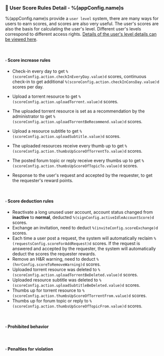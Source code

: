 ### :orange_book: User Score Rules Detail - %(appConfig.name)s

%(appConfig.name)s provide a `user level` system, there are many ways for users to earn scores, and scores are also very useful. The user's scores are also the basis for calculating the user's level. Different user's levels correspond to different access rights. [Details of the user's level details can be viewed here](/about/manual/userLevelRules).

&emsp;

#### :white_small_square: Score increase rules
* Check-in every day to get `%(scoreConfig.action.checkInEveryDay.value)d` scores, continuous check-in to get additional `%(scoreConfig.action.checkInConsDay.value)d` scores per day.
* Upload a torrent resource to get `%(scoreConfig.action.uploadTorrent.value)d` scores.
* The uploaded torrent resource is set as a recommendation by the administrator to get `%(scoreConfig.action.uploadTorrentBeRecommend.value)d` scores.
* Upload a resource subtitle to get `%(scoreConfig.action.uploadSubtitle.value)d` scores.
* The uploaded resources receive every thumb up to get `%(scoreConfig.action.thumbsUpScoreOfTorrentTo.value)d` scores.
* The posted forum topic or reply receive every thumbs up to get `%(scoreConfig.action.thumbsUpScoreOfTopicTo.value)d` scores.

* Response to the user's request and accepted by the requester, to get the requester's reward points.

&emsp;

#### :white_small_square: Score deduction rules
* Reactivate a long unused user account, account status changed from **inactive** to **normal**, deducted `%(signConfig.activeIdleAccountScore)d` scores.
* Exchange an invitation, need to deduct `%(inviteConfig.scoreExchange)d` scores.
* Each time a user post a request, the system will automatically reclaim `%(requestsConfig.scoreForAddRequest)d` scores. If the request is answered and accepted by the requester, the system will automatically deduct the scores the requester rewards.
* Remove an H&R warning, need to deduct `%(hnrConfig.scoreToRemoveWarning)d` scores.
* Uploaded torrent resource was deleted to `%(scoreConfig.action.uploadTorrentBeDeleted.value)d` scores.
* Uploaded resource subtitle was deleted to `%(scoreConfig.action.uploadSubtitleBeDeleted.value)d` scores.
* Thumbs up for torrent resource to `%(scoreConfig.action.thumbsUpScoreOfTorrentFrom.value)d` scores.
* Thumbs up for forum topic or reply to `%(scoreConfig.action.thumbsUpScoreOfTopicFrom.value)d` scores.

&emsp;

#### :white_small_square: Prohibited behavior

&emsp;

#### :white_small_square: Penalties for violation